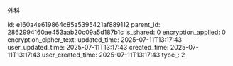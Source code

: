 外科



id: e160a4e619864c85a5395421af889112
parent_id: 2862994160ae453aab20c09a5d187b1c
is_shared: 0
encryption_applied: 0
encryption_cipher_text: 
updated_time: 2025-07-11T13:17:43
user_updated_time: 2025-07-11T13:17:43
created_time: 2025-07-11T13:17:43
user_created_time: 2025-07-11T13:17:43
type_: 2